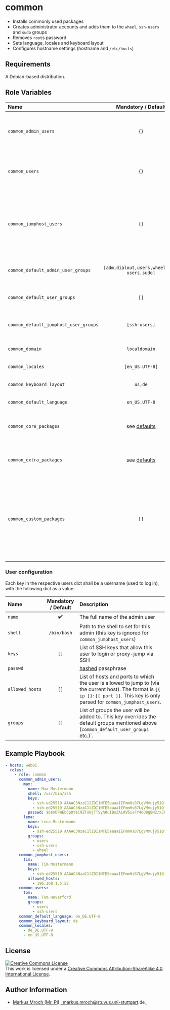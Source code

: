 # common

- Installs commonly used packages
- Creates administrator accounts and adds them to the `wheel`, `ssh-users` and `sudo` groups
- Removes `root`s password
- Sets language, locales and keyboard layout
- Configures hostname settings (hostname and `/etc/hosts`)

## Requirements

A Debian-based distribution.

## Role Variables

| Name                                  | Mandatory / Default                        | Description                                                                                                                              |
|:--------------------------------------|:------------------------------------------:|:-----------------------------------------------------------------------------------------------------------------------------------------|
| `common_admin_users`                  | `{}`                                       | Dict of admin users, see [User configuration](#User configuration)                                                                       |
| `common_users`                        | `{}`                                       | Dict of normal users, see [User configuration](#User configuration)                                                                      |
| `common_jumphost_users`               | `{}`                                       | Dict of users that are allowed to use this host as SSH proxy jump host, see [User configuration](#User configuration)                    |
| `common_default_admin_user_groups`    | `[adm,dialout,users,wheel,ssh-users,sudo]` | Default groups to set for admin users                                                                                                    |
| `common_default_user_groups`          | `[]`                                       | Default groups to set for normal users                                                                                                   |
| `common_default_jumphost_user_groups` | `[ssh-users]`                              | Default groups to set for JumpHost users                                                                                                 |
| `common_domain`                       | `localdomain`                              | Search domain to set in `/etc/hosts`                                                                                                     |
| `common_locales`                      | `[en_US.UTF-8]`                            | List of locales to install                                                                                                               |
| `common_keyboard_layout`              | `us,de`                                    | TTY keyboard layout                                                                                                                      |
| `common_default_language`             | `en_US.UTF-8`                              | Default language                                                                                                                         |
| `common_core_packages`                | see [defaults](defaults/main.yml)          | Common core packages to install (like locales or iproute2)                                                                               |
| `common_extra_packages`               | see [defaults](defaults/main.yml)          | Common extra packages to install (like less or htop)                                                                                     |
| `common_custom_packages`              | `[]`                                       | Custom packages to install, useful if you want to have some extra packages installed without copying and overriding the two lists abvove |

### User configuration

Each key in the respective users dict shall be a username (used to log in), with the following dict as a value:

| Name            | Mandatory / Default | Description                                                                                                                                                                       |
|:----------------|:-------------------:|:----------------------------------------------------------------------------------------------------------------------------------------------------------------------------------|
| `name`          | :heavy_check_mark:  | The full name of the admin user                                                                                                                                                   |
| `shell`         | `/bin/bash`         | Path to the shell to set for this admin (this key is ignored for `common_jumphost_users`)                                                                                         |
| `keys`          | `[]`                | List of SSH keys that allow this user to login or proxy-jump via SSH                                                                                                              |
| `passwd`        |                     | [hashed](http://docs.ansible.com/ansible/faq.html#how-do-i-generate-crypted-passwords-for-the-user-module) passphrase                                                             |
| `allowed_hosts` | `[]`                | List of hosts and ports to which the user is allowed to jump to (via the current host). The format is `{{ ip }}:{{ port }}`. This key is only parsed for `common_jumphost_users`. |
| `groups`        | `[]`                | List of groups the user will be added to. This key overrides the default groups mentioned above (`common_default_user_groups` etc.)`.                                             |

## Example Playbook

```yml
- hosts: web01
  roles:
    - role: common
      common_admin_users:
        max:
          name: Max Mustermann
          shell: /usr/bin/zsh
          keys:
            - ssh-ed25519 AAAAC3NzaC1lZDI1NTE5aaaaIEFmmHsB7LgVMmujy51QfoSS9hnN7GMEm+Mkcg1YVJnn max123
            - ssh-ed25519 AAAAC3NzaC1lZDI1NTE5aaaaIEFmmHsB7LgVMmujy51QfoSS9hnN7GMEm+Mkcg1YVJnn max321
          passwd: $6$mDFWEb5pDY$C9ZTuNjTTSyh0uIBoZALAV6isFY4dO8gBN2/xJ0yX2rejvr2wKp/wMmHwvoC.gD8NaeozxjhWvNHp3rJEJdJj1
        lena:
          name: Lena Mustermann
          keys:
            - ssh-ed25519 AAAAC3NzaC1lZDI1NTE5aaaaIEFmmHsB7LgVMmujy51QfoSS9hnN7GMEm+Mkcg1YVJnn max123
          groups:
            - users
            - ssh-users
            - wheel
      common_jumphost_users:
        tim:
          name: Tim Mustermann
          keys:
            - ssh-ed25519 AAAAC3NzaC1lZDI1NTE5aaaaIEFmmHsB7LgVMmujy51QfoSS9hnN7GMEm+Mkcg1YVJnn timey
          allowed_hosts:
            - 196.168.1.5:22
      common_users:
        tom:
          name: Tom Haverford
          groups:
            - users
            - ssh-users
      common_default_language: de_DE.UTF-8
      common_keyboard_layout: de
      common_locales:
        - de_DE.UTF-8
        - en_US.UTF-8
```

## License

<a rel="license" href="http://creativecommons.org/licenses/by-sa/4.0/"><img alt="Creative Commons License" style="border-width:0" src="https://i.creativecommons.org/l/by-sa/4.0/80x15.png" /></a><br />This work is licensed under a <a rel="license" href="http://creativecommons.org/licenses/by-sa/4.0/">Creative Commons Attribution-ShareAlike 4.0 International License</a>.

## Author Information
* [Markus Mroch (Mr. Pi)](https://github.com/Mr-Pi) _markus.mroch@stuvus.uni-stuttgart.de_

